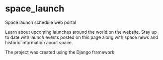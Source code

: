 # space_launch
Space launch schedule web portal

Learn about upcoming launches around the world on the website.
Stay up to date with launch events posted on this page along with space news and historic information about space.

The project was created using the Django framework
